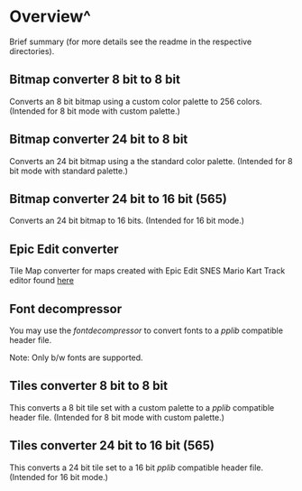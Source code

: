 # Overview^

Brief summary (for more details see the readme in the respective directories).

## Bitmap converter 8 bit to 8 bit

Converts an 8 bit bitmap using a custom color palette to 256 colors.
(Intended for 8 bit mode with custom palette.)

## Bitmap converter 24 bit to 8 bit

Converts an 24 bit bitmap using a the standard color palette.
(Intended for 8 bit mode with standard palette.)

## Bitmap converter 24 bit to 16 bit (565)

Converts an 24 bit bitmap to 16 bits.
(Intended for 16 bit mode.)

## Epic Edit converter

Tile Map converter for maps created with Epic Edit SNES Mario Kart Track editor found [here](https://epicedit.stifu.fr/)

## Font decompressor

You may use the *fontdecompressor* to convert fonts to a *pplib* compatible header file. 

Note: Only b/w fonts are supported.

## Tiles converter 8 bit to 8 bit

This converts a 8 bit tile set with a custom palette to a *pplib* compatible header file.
(Intended for 8 bit mode with custom palette.)

## Tiles converter 24 bit to 16 bit (565)

This converts a 24 bit tile set to a 16 bit *pplib* compatible header file.
(Intended for 16 bit mode.)


